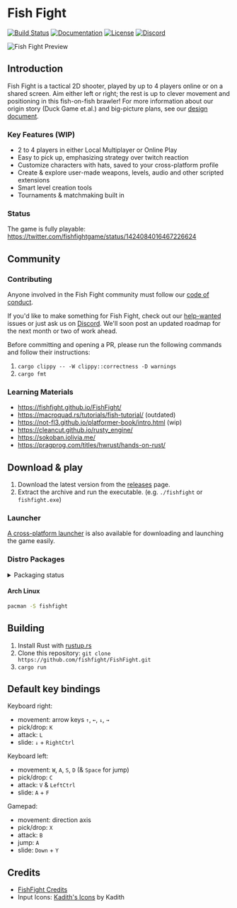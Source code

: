 # Fish Fight

[![Build Status](https://img.shields.io/github/workflow/status/fishfight/FishFight/Compilation%20check?logo=github&labelColor=1e1c24&color=8bcfcf)](https://github.com/fishfight/FishFight/actions) [![Documentation](https://img.shields.io/badge/documentation-fishfight.github.io-green.svg?labelColor=1e1c24&color=f3ee7a)](https://fishfight.github.io/FishFight/) [![License](https://img.shields.io/badge/License-MIT%20or%20Apache%202-green.svg?label=license&labelColor=1e1c24&color=34925e)](./LICENSE) [![Discord](https://img.shields.io/badge/chat-on%20discord-green.svg?logo=discord&logoColor=fff&labelColor=1e1c24&color=8d5b3f)](https://discord.gg/4smxjcheE5)

![Fish Fight Preview](https://user-images.githubusercontent.com/24392180/151969075-399e9fea-e2de-4340-96a4-0a0e5b79c281.gif)

## Introduction

Fish Fight is a tactical 2D shooter, played by up to 4 players online or on a shared screen. Aim either left or right; the rest is up to clever movement and positioning in this fish-on-fish brawler! For more information about our origin story (Duck Game et.al.) and big-picture plans, see our [design document](https://www.notion.so/erlendsh/Fish-Fight-1647ed74217e4e38a59bd28f4f5bc81a).

### Key Features (WIP)

- 2 to 4 players in either Local Multiplayer or Online Play
- Easy to pick up, emphasizing strategy over twitch reaction
- Customize characters with hats, saved to your cross-platform profile
- Create & explore user-made weapons, levels, audio and other scripted extensions
- Smart level creation tools
- Tournaments & matchmaking built in

### Status

The game is fully playable: \
https://twitter.com/fishfightgame/status/1424084016467226624

## Community

### Contributing

Anyone involved in the Fish Fight community must follow our [code of conduct](https://github.com/fishfight/FishFight/blob/main/CODE_OF_CONDUCT.md).

If you'd like to make something for Fish Fight, check out our [help-wanted](https://github.com/fishfight/FishFight/labels/help%20wanted) issues or just ask us on [Discord](https://discord.gg/4smxjcheE5). We'll soon post an updated roadmap for the next month or two of work ahead.

Before committing and opening a PR, please run the following commands and follow their instructions:
1. `cargo clippy -- -W clippy::correctness -D warnings`
2. `cargo fmt`

### Learning Materials
- https://fishfight.github.io/FishFight/
- https://macroquad.rs/tutorials/fish-tutorial/ (outdated)
- https://not-fl3.github.io/platformer-book/intro.html (wip)
- https://cleancut.github.io/rusty_engine/
- https://sokoban.iolivia.me/
- https://pragprog.com/titles/hwrust/hands-on-rust/

## Download & play

1. Download the latest version from the [releases](https://github.com/fishfight/FishFight/releases) page.
2. Extract the archive and run the executable. (e.g. `./fishfight` or `fishfight.exe`)

### Launcher

[A cross-platform launcher](https://github.com/fishfight/Launcher) is also available for downloading and launching the game easily.

### Distro Packages

<details>
  <summary>Packaging status</summary>

[![Packaging status](https://repology.org/badge/vertical-allrepos/fishfight.svg)](https://repology.org/project/fishfight/versions)

</details>

#### Arch Linux

```sh
pacman -S fishfight
```

## Building

1. Install Rust with [rustup.rs](https://rustup.rs/)
2. Clone this repository: `git clone https://github.com/fishfight/FishFight.git`
3. `cargo run`

## Default key bindings

Keyboard right:
- movement: arrow keys `↑`, `←`, `↓`, `→`
- pick/drop: `K`
- attack: `L`
- slide: `↓` + `RightCtrl`

Keyboard left:
- movement: `W`, `A`, `S`, `D` (& `Space` for jump)
- pick/drop: `C`
- attack: `V` & `LeftCtrl`
- slide: `A` + `F`

Gamepad:
- movement: direction axis
- pick/drop: `X`
- attack: `B`
- jump: `A`
- slide: `Down` + `Y`

## Credits

- [FishFight Credits](./CREDITS.md)
- Input Icons: [Kadith's Icons](https://kadith.itch.io/kadiths-free-icons) by Kadith
